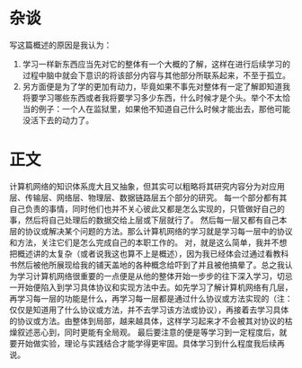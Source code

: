 # 杂谈
写这篇概述的原因是我认为：
1. 学习一样新东西应当先对它的整体有一个大概的了解，这样在进行后续学习的过程中脑中就会下意识的将该部分内容与其他部分所联系起来，不至于孤立。
2. 另方面便是为了学的更加有动力，毕竟如果不事先对整体有一定了解即知道我将要学习哪些东西或者我将要学习多少东西，什么时候才是个头。举个不太恰当的例子：一个人在监狱里，如果他不知道自己什么时候才能出去，那他可能没活下去的动力了。
# 正文
  计算机网络的知识体系庞大且又抽象，但其实可以粗略将其研究内容分为对应用层、传输层、网络层、物理层、数据链路层五个部分的研究。
  每一个部分都有其自己负责的事情，同时他们也并不关心彼此又都是怎么实现的，只管做好自己的事，然后将自己处理后的数据交给上层或下层就行了。
  然后每一层又都有自己本层的协议或解决某个问题的方法。那么计算机网络的学习就是学习每一层中的协议和方法，关注它们是怎么完成自己的本职工作的。
  对，就是这么简单，我并不想把概述讲的太复杂（或者说我这也算不上是概述），因为我已经体会过通过看教科书然后被他所展现给我的铺天盖地的各种概念给吓到了并且被他搞晕了。总之我认为学习计算机网络很重要的一点便是从他的整体开始一步步的往下深入学习，切忌一开始便陷入到学习具体协议和实现方法中去。如先学习了解计算机网络有几层，再学习每一层的功能是什么，再学习每一层都是通过什么协议或方法实现的（注：仅仅是知道用了什么协议或方法，并不去学习该方法或协议），再接着去学习具体的协议或方法。由整体到局部，越来越具体，这样学习起来才不会被其对协议的枯燥叙述恶心到，同时更能有全局观。
  最后要注意的便是等学习到一定程度后，就要开始做实验，理论与实践结合才能学得更牢固。具体学习到什么程度我后续再说。
